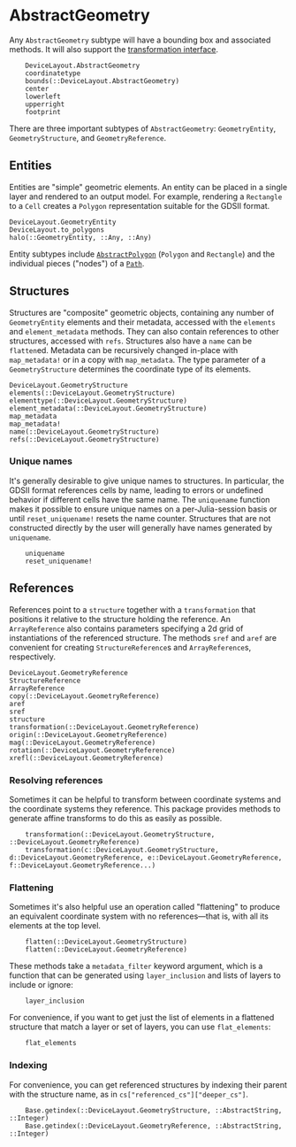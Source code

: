 # AbstractGeometry

Any `AbstractGeometry` subtype will have a bounding box and associated methods. It will also support the [transformation interface](./transformations.md).

```@docs
    DeviceLayout.AbstractGeometry
    coordinatetype
    bounds(::DeviceLayout.AbstractGeometry)
    center
    lowerleft
    upperright
    footprint
```

There are three important subtypes of `AbstractGeometry`: `GeometryEntity`, `GeometryStructure`, and `GeometryReference`.

## Entities

Entities are "simple" geometric elements. An entity can be placed in a single layer and rendered to an output model. For example, rendering a `Rectangle` to a `Cell` creates a `Polygon` representation suitable for the GDSII format.

```@docs
DeviceLayout.GeometryEntity
DeviceLayout.to_polygons
halo(::GeometryEntity, ::Any, ::Any)
```

Entity subtypes include [`AbstractPolygon`](./polygons.md) (`Polygon` and `Rectangle`) and the individual pieces ("nodes") of a [`Path`](./paths.md).

## Structures

Structures are "composite" geometric objects, containing any number of `GeometryEntity` elements and their metadata, accessed with the `elements` and `element_metadata` methods. They can also contain references to other structures, accessed with `refs`. Structures also have a `name` can be `flatten`ed. Metadata can be recursively changed in-place with `map_metadata!` or in a copy with `map_metadata`. The type parameter of a `GeometryStructure` determines the coordinate type of its elements.

```@docs
DeviceLayout.GeometryStructure
elements(::DeviceLayout.GeometryStructure)
elementtype(::DeviceLayout.GeometryStructure)
element_metadata(::DeviceLayout.GeometryStructure)
map_metadata
map_metadata!
name(::DeviceLayout.GeometryStructure)
refs(::DeviceLayout.GeometryStructure)
```

### Unique names

It's generally desirable to give unique names to structures. In particular, the GDSII format references cells by name, leading to errors or undefined behavior if different cells have the same name. The `uniquename` function makes it possible to ensure unique names on a per-Julia-session basis or until `reset_uniquename!` resets the name counter. Structures that are not constructed directly by the user will generally have names generated by `uniquename`.

```@docs
    uniquename
    reset_uniquename!
```

## References

References point to a `structure` together with a `transformation` that positions it relative to the structure holding the reference. An `ArrayReference` also contains parameters specifying a 2d grid of instantiations of the referenced structure. The methods `sref` and `aref` are convenient for creating `StructureReference`s and `ArrayReference`s, respectively.

```@docs
DeviceLayout.GeometryReference
StructureReference
ArrayReference
copy(::DeviceLayout.GeometryReference)
aref
sref
structure
transformation(::DeviceLayout.GeometryReference)
origin(::DeviceLayout.GeometryReference)
mag(::DeviceLayout.GeometryReference)
rotation(::DeviceLayout.GeometryReference)
xrefl(::DeviceLayout.GeometryReference)
```

### Resolving references

Sometimes it can be helpful to transform between coordinate systems and the coordinate
systems they reference. This package provides methods to generate affine transforms
to do this as easily as possible.

```@docs
    transformation(::DeviceLayout.GeometryStructure, ::DeviceLayout.GeometryReference)
    transformation(c::DeviceLayout.GeometryStructure, d::DeviceLayout.GeometryReference, e::DeviceLayout.GeometryReference, f::DeviceLayout.GeometryReference...)
```

### Flattening

Sometimes it's also helpful use an operation called "flattening" to produce an equivalent coordinate system with no references—that is, with all its elements at the top level.

```@docs
    flatten(::DeviceLayout.GeometryStructure)
    flatten(::DeviceLayout.GeometryReference)
```

These methods take a `metadata_filter` keyword argument, which is a function that can be generated using `layer_inclusion` and lists of layers to include or ignore:

```@docs
    layer_inclusion
```

For convenience, if you want to get just the list of elements in a flattened structure that match a layer or set of layers, you can use `flat_elements`:

```@docs
    flat_elements
```

### Indexing

For convenience, you can get referenced structures by indexing their parent with the structure name, as in `cs["referenced_cs"]["deeper_cs"]`.

```@docs
    Base.getindex(::DeviceLayout.GeometryStructure, ::AbstractString, ::Integer)
    Base.getindex(::DeviceLayout.GeometryReference, ::AbstractString, ::Integer)
```
